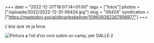 +++
date = "2022-12-31T18:07:14+01:00"
tags = ["fotos"]
photos = ["/uploads/2022/2022-12-31-06424.jpg"]
slug = "06424"
syndication = ["https://mastodon.social/@carlesbellver/109609382267906977"]
+++

L’any que ve ja toca.

<img alt="Pintura a l’oli d’un ovni sobre un camp, per DALLE·2" src="/uploads/2022/2022-12-31-06424.jpg">
